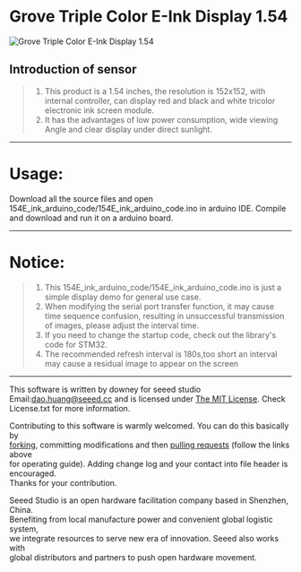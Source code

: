 Grove Triple Color E-Ink Display 1.54
=================================  

![Grove Triple Color E-Ink Display 1.54](https://github.com/linux-downey/Grove_touch_sensor_MPR121/blob/master/MPR121_module.png)  


Introduction of sensor
----------------------------  
>1.  This product is a 1.54 inches, the resolution is 152x152, with internal controller, can display red and black and white tricolor electronic ink screen module.
>2.  It has the advantages of low power consumption, wide viewing Angle and clear display under direct sunlight.

***
Usage:
==========  
Download all the source files and open 154E_ink_arduino_code/154E_ink_arduino_code.ino in arduino IDE. Compile and download and run it on a arduino board.

****
Notice:
=========
>1. This 154E_ink_arduino_code/154E_ink_arduino_code.ino is just a simple display demo for general use case.
>2. When modifying the serial port transfer function, it may cause time sequence confusion, resulting in unsuccessful transmission of images, please adjust the interval time.
>3. If you need to change the startup code, check out the library's code for STM32.
>4. The recommended refresh interval is 180s,too short an interval may cause a residual image to appear on the screen



***
This software is written by downey  for seeed studio<br>
Email:dao.huang@seeed.cc
and is licensed under [The MIT License](http://opensource.org/licenses/mit-license.php). Check License.txt for more information.<br>

Contributing to this software is warmly welcomed. You can do this basically by<br>
[forking](https://help.github.com/articles/fork-a-repo), committing modifications and then [pulling requests](https://help.github.com/articles/using-pull-requests) (follow the links above<br>
for operating guide). Adding change log and your contact into file header is encouraged.<br>
Thanks for your contribution.

Seeed Studio is an open hardware facilitation company based in Shenzhen, China. <br>
Benefiting from local manufacture power and convenient global logistic system, <br>
we integrate resources to serve new era of innovation. Seeed also works with <br>
global distributors and partners to push open hardware movement.<br>